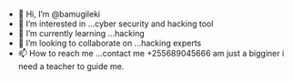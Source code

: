 - 👋 Hi, I’m @bamugileki
- 👀 I’m interested in ...cyber security and hacking tool
- 🌱 I’m currently learning ...hacking
- 💞️ I’m looking to collaborate on ...hacking experts
- 📫 How to reach me ...contact me +255689045666
am just a bigginer i need a teacher to guide me.
<!---
bamugileki/bamugileki is a ✨ special ✨ repository because its `README.md` (this file) appears on your GitHub profile.
You can click the Preview link to take a look at your changes.
--->
